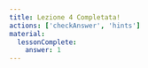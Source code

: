 ```yaml
---
title: Lezione 4 Completata!
actions: ['checkAnswer', 'hints']
material:
  lessonComplete:
    answer: 1
---
```

